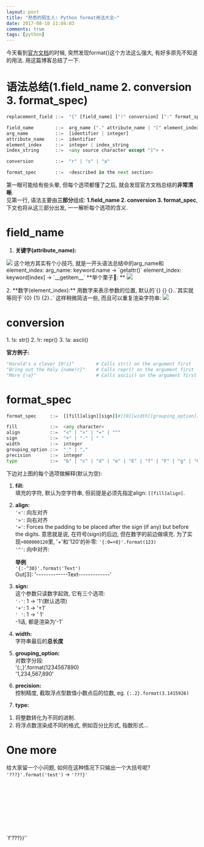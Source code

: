 ```yaml
---
layout: post
title: "熟悉的陌生人: Python format用法大全~"
date: 2017-08-10 11:04:03
comments: true
tags: [python]
---
```


今天看到[官方文档](https://docs.python.org/3/library/string.html#format-string-syntax)的时候, 突然发现format()这个方法这么强大, 有好多原先不知道的用法. 用这篇博客总结了一下.    
<!--more-->   
  



# 语法总结(1.field_name 2. conversion 3. format_spec)   
``` python
replacement_field ::=  "{" [field_name] ["!" conversion] [":" format_spec] "}"

field_name        ::=  arg_name ("." attribute_name | "[" element_index "]")*
arg_name          ::=  [identifier | integer]
attribute_name    ::=  identifier
element_index     ::=  integer | index_string
index_string      ::=  <any source character except "]"> +

conversion        ::=  "r" | "s" | "a"

format_spec       ::=  <described in the next section>
``` 
第一眼可能给有些头晕, 但每个选项都懂了之后, 就会发现官方文档总结的**非常清晰**.   
见第一行, 语法主要由**三部分**组成: **1.field_name 2. conversion 3. format_spec**,   
下文也将从这三部分出发, 一一解析每个选项的含义.   



# field_name
1. **关键字(attribute_name):**   
<img style="max-height:80px" src="/images/blog/170810_python_format/attribute_name.png">     
这个地方其实有个小技巧, 就是一开头语法总结中的arg_name和element_index:   
arg_name: keyword.name → `getattr()`   
element_index: keyword[index] → `__getitem__`   
**举个栗子🌰: **   
<img style="max-height:110px" src="/images/blog/170810_python_format/1.1_arg_name.png">     
<p></p>
2. **数字(element_index):**   
用数字来表示参数的位置, 默认的`{} {} {}..`其实就等同于`{0} {1} {2}..`     
这样稍微简洁一些, 而且可以重复渲染字符串:    
<img style="max-height:43px" src="/images/blog/170810_python_format/element_index.png">   



# conversion
<p></p>
1.  !s: str()   
2. !r: repr()   
3. !a: ascii()   

**官方例子:**   
``` python
"Harold's a clever {0!s}"        # Calls str() on the argument first
"Bring out the holy {name!r}"    # Calls repr() on the argument first
"More {!a}"                      # Calls ascii() on the argument first
```



# format_spec
``` python
format_spec     ::=  [[fill]align][sign][#][0][width][grouping_option][.precision][type]

fill            ::=  <any character>
align           ::=  "<" | ">" | "=" | "^"
sign            ::=  "+" | "-" | " "
width           ::=  integer
grouping_option ::=  "_" | ","
precision       ::=  integer
type            ::=  "b" | "c" | "d" | "e" | "E" | "f" | "F" | "g" | "G" | "n" | "o" | "s" | "x" | "X" | "%"
```

下边对上图的每个选项做解释(默认为空):    

1. **fill:**   
填充的字符, 默认为空字符串, 但前提是必须先指定align: `[[fill]align]`.    
2. **align:**    
`'<'`: 向左对齐    
`'>'`: 向右对齐   
`'='`: Forces the padding to be placed after the sign (if any) but before the digits. 意思就是说, 在符号(sign)的后边, 但在数字的前边做填充. 为了实现`+000000120`里, '+'和'120'的补零: `'{:0=+8}'.format(123)`     
`'^'`: 向中对齐:    
    
    **举例**   
    `'{:-^30}'.format('Text')`    
    Out[3]: '-------------Text-------------'    

3. **sign:**    
这个参数只读数字起效, 它有三个选项:    
`'-'`: 1 → '1'(默认选项)   
`'+'`: 1 → '+1'   
`' '`: 1 → ' 1'   
-1话, 都是渲染为'-1'
4. **width:**   
字符串最后的**总长度**   
5. **grouping_option:**   
对数字分段:   
'{:,}'.format(1234567890)   
'1,234,567,890'   
6. **precision:**   
控制精度, 截取浮点型数值小数点后的位数, eg. `{:.2}.format(3.1415926)`   
7. **type:**    
1) 将整数转化为不同的进制.   
2) 将浮点数渲染成不同的格式, 例如百分比形式, 指数形式...



# One more
给大家留一个小问题, 如何在这种情况下只输出一个大括号呢?     
`'???}'.format('test')` → `'???}'`

<br>
<br>
<br>
<br>
<br>
<br>
<br>
<br>
`f'???}}'`


 






